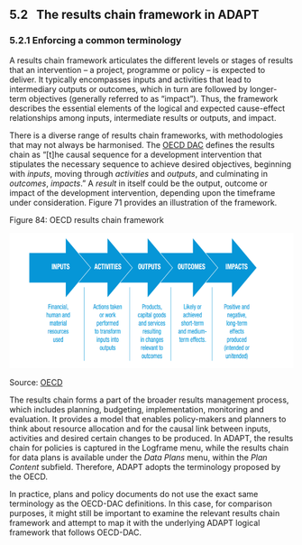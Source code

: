 ## 5.2   The results chain framework in ADAPT <!-- {docsify-ignore} -->

### 5.2.1 Enforcing a common terminology <!-- {docsify-ignore} -->

A results chain framework articulates the different levels or stages of
results that an intervention – a project, programme or policy – is
expected to deliver. It typically encompasses inputs and activities that
lead to intermediary outputs or outcomes, which in turn are followed by
longer-term objectives (generally referred to as “impact”). Thus, the
framework describes the essential elements of the logical and expected
cause-effect relationships among inputs, intermediate results or
outputs, and impact.

There is a diverse range of results chain frameworks, with methodologies
that may not always be harmonised. The [OECD
DAC](https://www.oecd.org/dac/peer-reviews/Development-Results-Note.pdf)
defines the results chain as “\[t\]he causal sequence for a development
intervention that stipulates the necessary sequence to achieve desired
objectives, beginning with *inputs*, moving through *activities* and
*outputs*, and culminating in *outcomes*, *impacts*.” A *result* in
itself could be the output, outcome or impact of the development
intervention, depending upon the timeframe under consideration. Figure
71 provides an illustration of the framework.

<span id="_Toc521689469" class="anchor"></span>Figure 84: OECD results
chain framework

<img src="ADAPTmedia\media\image127.png" style="width:6.26806in;height:2.50053in" />

Source:
[OECD](https://www.oecd.org/dac/peer-reviews/Development-Results-Note.pdf)

The results chain forms a part of the broader results management
process, which includes planning, budgeting, implementation, monitoring
and evaluation. It provides a model that enables policy-makers and
planners to think about resource allocation and for the causal link
between inputs, activities and desired certain changes to be produced.
In ADAPT, the results chain for policies is captured in the Logframe
menu, while the results chain for data plans is available under the
*Data Plans* menu, within the *Plan Content* subfield. Therefore, ADAPT
adopts the terminology proposed by the OECD.

In practice, plans and policy documents do not use the exact same
terminology as the OECD-DAC definitions. In this case, for comparison
purposes, it might still be important to examine the relevant results
chain framework and attempt to map it with the underlying ADAPT logical
framework that follows OECD-DAC.
